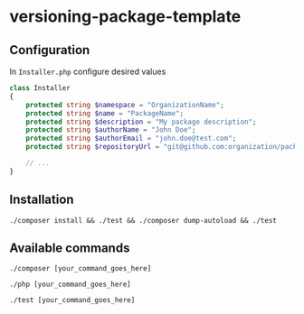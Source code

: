 # versioning-package-template
## Configuration
In `Installer.php` configure desired values
```php
class Installer
{
    protected string $namespace = "OrganizationName";
    protected string $name = "PackageName";
    protected string $description = "My package description";
    protected string $authorName = "John Doe";
    protected string $authorEmail = "john.doe@test.com";
    protected string $repositoryUrl = "git@github.com:organization/package.git";

    // ...
}
```

## Installation

```shell
./composer install && ./test && ./composer dump-autoload && ./test
```

## Available commands

```shell
./composer [your_command_goes_here]
```

```shell
./php [your_command_goes_here]
```

```shell
./test [your_command_goes_here]
```
